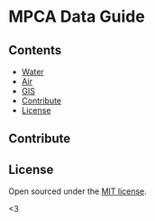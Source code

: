 # MPCA Data Guide



## Contents

- [Water](#water)
- [Air](#air)
- [GIS](#gis)
- [Contribute](#contribute)
- [License](#license)



## Contribute



## License

Open sourced under the [MIT license](LICENSE.md).

<3
